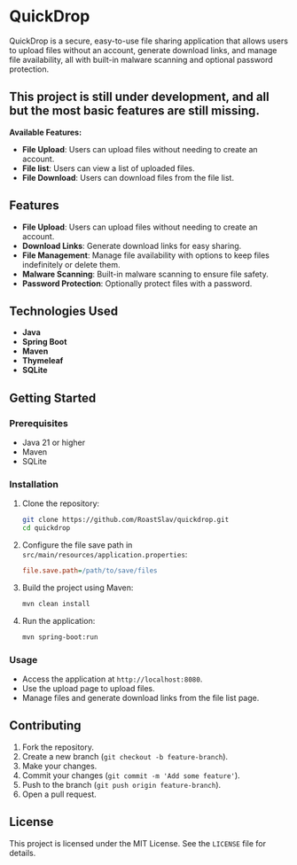 # QuickDrop

QuickDrop is a secure, easy-to-use file sharing application that allows users to upload files without an account, generate download links, and manage file availability, all with built-in malware scanning and optional password protection.

## This project is still under development, and all but the most basic features are still missing.
**Available Features:**
  - **File Upload**: Users can upload files without needing to create an account.
  - **File list**: Users can view a list of uploaded files.
  - **File Download**: Users can download files from the file list.

## Features

- **File Upload**: Users can upload files without needing to create an account.
- **Download Links**: Generate download links for easy sharing.
- **File Management**: Manage file availability with options to keep files indefinitely or delete them.
- **Malware Scanning**: Built-in malware scanning to ensure file safety.
- **Password Protection**: Optionally protect files with a password.

## Technologies Used

- **Java**
- **Spring Boot**
- **Maven**
- **Thymeleaf**
- **SQLite**

## Getting Started

### Prerequisites

- Java 21 or higher
- Maven
- SQLite

### Installation

1. Clone the repository:
    ```sh
    git clone https://github.com/RoastSlav/quickdrop.git
    cd quickdrop
    ```

2. Configure the file save path in `src/main/resources/application.properties`:
    ```ini
    file.save.path=/path/to/save/files
    ```

3. Build the project using Maven:
    ```sh
    mvn clean install
    ```

4. Run the application:
    ```sh
    mvn spring-boot:run
    ```

### Usage

- Access the application at `http://localhost:8080`.
- Use the upload page to upload files.
- Manage files and generate download links from the file list page.

## Contributing

1. Fork the repository.
2. Create a new branch (`git checkout -b feature-branch`).
3. Make your changes.
4. Commit your changes (`git commit -m 'Add some feature'`).
5. Push to the branch (`git push origin feature-branch`).
6. Open a pull request.

## License

This project is licensed under the MIT License. See the `LICENSE` file for details.